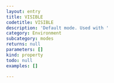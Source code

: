 ```yaml
---
layout: entry
title: VISIBLE
codetitle: VISIBLE
description: 'Default mode. Used with '
category: Environment
subcategory: modes
returns: null
parameters: []
kind: property
todo: null
examples: []

---
```

